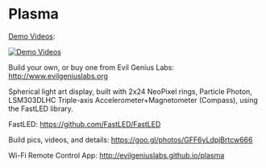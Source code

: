 # Plasma

[Demo Videos](https://www.youtube.com/watch?v=VjsQvac_-Xg&index=3&list=PLUYGVM-2vDxLgVFfFmQJspn5rHL_3b3MU):

[![Demo Videos](http://img.youtube.com/vi/VjsQvac_-Xg/0.jpg)](https://www.youtube.com/watch?v=VjsQvac_-Xg&index=3&list=PLUYGVM-2vDxLgVFfFmQJspn5rHL_3b3MU)

Build your own, or buy one from Evil Genius Labs: http://www.evilgeniuslabs.org

Spherical light art display, built with 2x24 NeoPixel rings, Particle Photon, LSM303DLHC Triple-axis Accelerometer+Magnetometer (Compass), using the FastLED library.

FastLED: https://github.com/FastLED/FastLED

Build pics, videos, and details: https://goo.gl/photos/GFF6yLdpjBrtcw666

Wi-Fi Remote Control App: http://evilgeniuslabs.github.io/plasma
